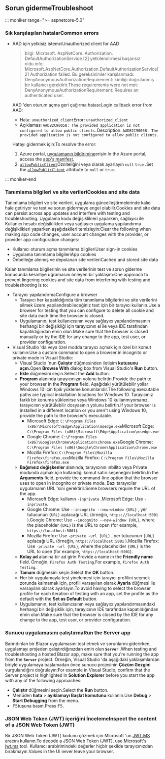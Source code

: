 ## <a name="troubleshoot"></a><span data-ttu-id="1c2a4-101">Sorun giderme</span><span class="sxs-lookup"><span data-stu-id="1c2a4-101">Troubleshoot</span></span>

::: moniker range=">= aspnetcore-5.0"

### <a name="common-errors"></a><span data-ttu-id="1c2a4-102">Sık karşılaşılan hatalar</span><span class="sxs-lookup"><span data-stu-id="1c2a4-102">Common errors</span></span>

* <span data-ttu-id="1c2a4-103">AAD için yetkisiz istemci</span><span class="sxs-lookup"><span data-stu-id="1c2a4-103">Unauthorized client for AAD</span></span>

  > <span data-ttu-id="1c2a4-104">bilgi: Microsoft. AspNetCore. Authorization. DefaultAuthorizationService [2] yetkilendirmesi başarısız oldu.</span><span class="sxs-lookup"><span data-stu-id="1c2a4-104">info: Microsoft.AspNetCore.Authorization.DefaultAuthorizationService[2] Authorization failed.</span></span> <span data-ttu-id="1c2a4-105">Bu gereksinimler karşılanmadı: DenyAnonymousAuthorizationRequirement: kimliği doğrulanmış bir kullanıcı gerektirir.</span><span class="sxs-lookup"><span data-stu-id="1c2a4-105">These requirements were not met: DenyAnonymousAuthorizationRequirement: Requires an authenticated user.</span></span>

  <span data-ttu-id="1c2a4-106">AAD 'den oturum açma geri çağırma hatası:</span><span class="sxs-lookup"><span data-stu-id="1c2a4-106">Login callback error from AAD:</span></span>

  * <span data-ttu-id="1c2a4-107">Hata: `unauthorized_client`</span><span class="sxs-lookup"><span data-stu-id="1c2a4-107">Error: `unauthorized_client`</span></span>
  * <span data-ttu-id="1c2a4-108">Açıklaması `AADB2C90058: The provided application is not configured to allow public clients.`</span><span class="sxs-lookup"><span data-stu-id="1c2a4-108">Description: `AADB2C90058: The provided application is not configured to allow public clients.`</span></span>

  <span data-ttu-id="1c2a4-109">Hatayı gidermek için:</span><span class="sxs-lookup"><span data-stu-id="1c2a4-109">To resolve the error:</span></span>

  1. <span data-ttu-id="1c2a4-110">Azure portal, [uygulamanın bildirimine](/azure/active-directory/develop/reference-app-manifest)erişin.</span><span class="sxs-lookup"><span data-stu-id="1c2a4-110">In the Azure portal, access the [app's manifest](/azure/active-directory/develop/reference-app-manifest).</span></span>
  1. <span data-ttu-id="1c2a4-111">[`allowPublicClient`](/azure/active-directory/develop/reference-app-manifest#allowpublicclient-attribute)Özniteliğini veya olarak ayarlayın `null` `true` .</span><span class="sxs-lookup"><span data-stu-id="1c2a4-111">Set the [`allowPublicClient`](/azure/active-directory/develop/reference-app-manifest#allowpublicclient-attribute) attribute to `null` or `true`.</span></span>

::: moniker-end

### <a name="cookies-and-site-data"></a><span data-ttu-id="1c2a4-112">Tanımlama bilgileri ve site verileri</span><span class="sxs-lookup"><span data-stu-id="1c2a4-112">Cookies and site data</span></span>

<span data-ttu-id="1c2a4-113">Tanımlama bilgileri ve site verileri, uygulama güncelleştirmelerinde kalıcı hale getiriyor ve test ve sorun gidermeye engel olabilir.</span><span class="sxs-lookup"><span data-stu-id="1c2a4-113">Cookies and site data can persist across app updates and interfere with testing and troubleshooting.</span></span> <span data-ttu-id="1c2a4-114">Uygulama kodu değişiklikleri yaparken, sağlayıcı ile Kullanıcı hesabı değişiklikleri veya sağlayıcı uygulama yapılandırma değişiklikleri yaparken aşağıdakileri temizleyin:</span><span class="sxs-lookup"><span data-stu-id="1c2a4-114">Clear the following when making app code changes, user account changes with the provider, or provider app configuration changes:</span></span>

* <span data-ttu-id="1c2a4-115">Kullanıcı oturum açma tanımlama bilgileri</span><span class="sxs-lookup"><span data-stu-id="1c2a4-115">User sign-in cookies</span></span>
* <span data-ttu-id="1c2a4-116">Uygulama tanımlama bilgileri</span><span class="sxs-lookup"><span data-stu-id="1c2a4-116">App cookies</span></span>
* <span data-ttu-id="1c2a4-117">Önbelleğe alınmış ve depolanan site verileri</span><span class="sxs-lookup"><span data-stu-id="1c2a4-117">Cached and stored site data</span></span>

<span data-ttu-id="1c2a4-118">Kalan tanımlama bilgilerinin ve site verilerinin test ve sorun giderme konusunda kesintiye uğramasını önleyen bir yaklaşım:</span><span class="sxs-lookup"><span data-stu-id="1c2a4-118">One approach to prevent lingering cookies and site data from interfering with testing and troubleshooting is to:</span></span>

* <span data-ttu-id="1c2a4-119">Tarayıcı yapılandırma</span><span class="sxs-lookup"><span data-stu-id="1c2a4-119">Configure a browser</span></span>
  * <span data-ttu-id="1c2a4-120">Tarayıcı her kapatıldığında tüm tanımlama bilgilerini ve site verilerini silmek üzere yapılandırabileceğiniz test için bir tarayıcı kullanın.</span><span class="sxs-lookup"><span data-stu-id="1c2a4-120">Use a browser for testing that you can configure to delete all cookie and site data each time the browser is closed.</span></span>
  * <span data-ttu-id="1c2a4-121">Uygulamanın, test kullanıcısının veya sağlayıcı yapılandırmasının herhangi bir değişikliği için tarayıcının el ile veya IDE tarafından kapatıldığından emin olun.</span><span class="sxs-lookup"><span data-stu-id="1c2a4-121">Make sure that the browser is closed manually or by the IDE for any change to the app, test user, or provider configuration.</span></span>
* <span data-ttu-id="1c2a4-122">Visual Studio 'da veya özel modda tarayıcı açmak için özel bir komut kullanın:</span><span class="sxs-lookup"><span data-stu-id="1c2a4-122">Use a custom command to open a browser in incognito or private mode in Visual Studio:</span></span>
  * <span data-ttu-id="1c2a4-123">Visual Studio 'nun **Çalıştır** düğmesinden iletişim **kutusunu açın.**</span><span class="sxs-lookup"><span data-stu-id="1c2a4-123">Open **Browse With** dialog box from Visual Studio's **Run** button.</span></span>
  * <span data-ttu-id="1c2a4-124">**Ekle** düğmesini seçin.</span><span class="sxs-lookup"><span data-stu-id="1c2a4-124">Select the **Add** button.</span></span>
  * <span data-ttu-id="1c2a4-125">**Program** alanında tarayıcınızın yolunu belirtin.</span><span class="sxs-lookup"><span data-stu-id="1c2a4-125">Provide the path to your browser in the **Program** field.</span></span> <span data-ttu-id="1c2a4-126">Aşağıdaki yürütülebilir yollar Windows 10 için tipik yükleme konumlarıdır.</span><span class="sxs-lookup"><span data-stu-id="1c2a4-126">The following executable paths are typical installation locations for Windows 10.</span></span> <span data-ttu-id="1c2a4-127">Tarayıcınız farklı bir konuma yüklenirse veya Windows 10 kullanmıyorsanız, tarayıcının yürütülebilir dosyasının yolunu belirtin.</span><span class="sxs-lookup"><span data-stu-id="1c2a4-127">If your browser is installed in a different location or you aren't using Windows 10, provide the path to the browser's executable.</span></span>
    * <span data-ttu-id="1c2a4-128">Microsoft Edge: `C:\Program Files (x86)\Microsoft\Edge\Application\msedge.exe`</span><span class="sxs-lookup"><span data-stu-id="1c2a4-128">Microsoft Edge: `C:\Program Files (x86)\Microsoft\Edge\Application\msedge.exe`</span></span>
    * <span data-ttu-id="1c2a4-129">Google Chrome: `C:\Program Files (x86)\Google\Chrome\Application\chrome.exe`</span><span class="sxs-lookup"><span data-stu-id="1c2a4-129">Google Chrome: `C:\Program Files (x86)\Google\Chrome\Application\chrome.exe`</span></span>
    * <span data-ttu-id="1c2a4-130">Mozilla Firefox: `C:\Program Files\Mozilla Firefox\firefox.exe`</span><span class="sxs-lookup"><span data-stu-id="1c2a4-130">Mozilla Firefox: `C:\Program Files\Mozilla Firefox\firefox.exe`</span></span>
  * <span data-ttu-id="1c2a4-131">**Bağımsız değişkenler** alanında, tarayıcının ınbilito veya Private modunda açmak için kullandığı komut satırı seçeneğini belirtin.</span><span class="sxs-lookup"><span data-stu-id="1c2a4-131">In the **Arguments** field, provide the command-line option that the browser uses to open in incognito or private mode.</span></span> <span data-ttu-id="1c2a4-132">Bazı tarayıcılar uygulamanın URL 'sini gerektirir.</span><span class="sxs-lookup"><span data-stu-id="1c2a4-132">Some browsers require the URL of the app.</span></span>
    * <span data-ttu-id="1c2a4-133">Microsoft Edge: kullanın `-inprivate` .</span><span class="sxs-lookup"><span data-stu-id="1c2a4-133">Microsoft Edge: Use `-inprivate`.</span></span>
    * <span data-ttu-id="1c2a4-134">Google Chrome: Use `--incognito --new-window {URL}` , yer tutucunun `{URL}` açılacağı URL (örneğin, `https://localhost:5001` ).</span><span class="sxs-lookup"><span data-stu-id="1c2a4-134">Google Chrome: Use `--incognito --new-window {URL}`, where the placeholder `{URL}` is the URL to open (for example, `https://localhost:5001`).</span></span>
    * <span data-ttu-id="1c2a4-135">Mozilla Firefox: Use `-private -url {URL}` , yer tutucunun `{URL}` açılacağı URL (örneğin, `https://localhost:5001` ).</span><span class="sxs-lookup"><span data-stu-id="1c2a4-135">Mozilla Firefox: Use `-private -url {URL}`, where the placeholder `{URL}` is the URL to open (for example, `https://localhost:5001`).</span></span>
  * <span data-ttu-id="1c2a4-136">**Kolay ad** alanına bir ad girin.</span><span class="sxs-lookup"><span data-stu-id="1c2a4-136">Provide a name in the **Friendly name** field.</span></span> <span data-ttu-id="1c2a4-137">Örneğin, `Firefox Auth Testing`.</span><span class="sxs-lookup"><span data-stu-id="1c2a4-137">For example, `Firefox Auth Testing`.</span></span>
  * <span data-ttu-id="1c2a4-138">**Tamam** düğmesini seçin.</span><span class="sxs-lookup"><span data-stu-id="1c2a4-138">Select the **OK** button.</span></span>
  * <span data-ttu-id="1c2a4-139">Her bir uygulamayla test yinelemesi için tarayıcı profilini seçmek zorunda kalmamak için, profili varsayılan olarak **Ayarla** düğmesi ile varsayılan olarak ayarlayın.</span><span class="sxs-lookup"><span data-stu-id="1c2a4-139">To avoid having to select the browser profile for each iteration of testing with an app, set the profile as the default with the **Set as Default** button.</span></span>
  * <span data-ttu-id="1c2a4-140">Uygulamanın, test kullanıcısının veya sağlayıcı yapılandırmasındaki herhangi bir değişiklik için, tarayıcının IDE tarafından kapatıldığından emin olun.</span><span class="sxs-lookup"><span data-stu-id="1c2a4-140">Make sure that the browser is closed by the IDE for any change to the app, test user, or provider configuration.</span></span>

### <a name="run-the-server-app"></a><span data-ttu-id="1c2a4-141">Sunucu uygulamasını çalıştırma</span><span class="sxs-lookup"><span data-stu-id="1c2a4-141">Run the Server app</span></span>

<span data-ttu-id="1c2a4-142">Barındırılan bir Blazor uygulamasını test etmek ve sorunlarını giderirken, uygulamayı projeden çalıştırdığınızdan emin olun **`Server`** .</span><span class="sxs-lookup"><span data-stu-id="1c2a4-142">When testing and troubleshooting a hosted Blazor app, make sure that you're running the app from the **`Server`** project.</span></span> <span data-ttu-id="1c2a4-143">Örneğin, Visual Studio 'da aşağıdaki yaklaşımlardan biriyle uygulamaya başlamadan önce sunucu projesinin **Çözüm Gezgini** vurgulandığını doğrulayın:</span><span class="sxs-lookup"><span data-stu-id="1c2a4-143">For example in Visual Studio, confirm that the Server project is highlighted in **Solution Explorer** before you start the app with any of the following approaches:</span></span>

* <span data-ttu-id="1c2a4-144">**Çalıştır** düğmesini seçin.</span><span class="sxs-lookup"><span data-stu-id="1c2a4-144">Select the **Run** button.</span></span>
* <span data-ttu-id="1c2a4-145">Menüden **hata**  >  **ayıklamayı Başlat komutunu** kullanın.</span><span class="sxs-lookup"><span data-stu-id="1c2a4-145">Use **Debug** > **Start Debugging** from the menu.</span></span>
* <span data-ttu-id="1c2a4-146"><kbd>F5</kbd>tuşuna basın.</span><span class="sxs-lookup"><span data-stu-id="1c2a4-146">Press <kbd>F5</kbd>.</span></span>

### <a name="inspect-the-content-of-a-json-web-token-jwt"></a><span data-ttu-id="1c2a4-147">JSON Web Token (JWT) içeriğini İnceleme</span><span class="sxs-lookup"><span data-stu-id="1c2a4-147">Inspect the content of a JSON Web Token (JWT)</span></span>

<span data-ttu-id="1c2a4-148">Bir JSON Web Token (JWT) kodunu çözmek için Microsoft 'un [JWT.MS](https://jwt.ms/) aracını kullanın.</span><span class="sxs-lookup"><span data-stu-id="1c2a4-148">To decode a JSON Web Token (JWT), use Microsoft's [jwt.ms](https://jwt.ms/) tool.</span></span> <span data-ttu-id="1c2a4-149">Kullanıcı arabirimindeki değerler hiçbir şekilde tarayıcınızdan bırakmayın.</span><span class="sxs-lookup"><span data-stu-id="1c2a4-149">Values in the UI never leave your browser.</span></span>
